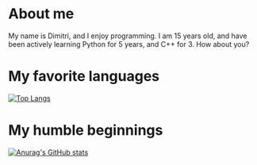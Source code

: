 # About me
My name is Dimitri, and I enjoy programming. I am 15 years old, and have been actively learning Python for 5 years, and C++ for 3. How about you?


# My favorite languages

[![Top Langs](https://github-readme-stats.vercel.app/api/top-langs/?username=dimitriGarrett&theme=dark&layout=compact)](https://github.com/anuraghazra/github-readme-stats)

# My humble beginnings

[![Anurag's GitHub stats](https://github-readme-stats.vercel.app/api?username=dimitriGarrett&theme=dark)](https://github.com/anuraghazra/github-readme-stats)

